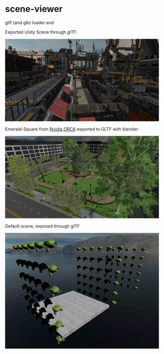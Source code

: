 # scene-viewer

gltf (and glb) loader and 

Exported Unity Scene through glTF:

![](https://raw.githubusercontent.com/BVE-Reborn/rend3/trunk/examples/scene-viewer/scifi-base.jpg)

Emerald-Square from [Nvidia ORCA](https://developer.nvidia.com/orca) exported to GLTF with blender:

![](https://raw.githubusercontent.com/BVE-Reborn/rend3/trunk/examples/scene-viewer/emerald-square.jpg)

Default scene, exposed through glTF

![](https://raw.githubusercontent.com/BVE-Reborn/rend3/trunk/examples/scene-viewer/screenshot.jpg)
